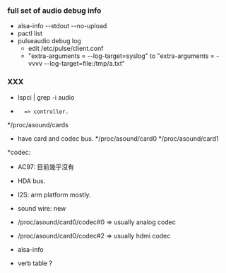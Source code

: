 ### full set of audio debug info
* alsa-info --stdout --no-upload
* pactl list
* pulseaudio debug log
  * edit /etc/pulse/client.conf
  * "extra-arguments = --log-target=syslog" to "extra-arguments = -vvvv --log-target=file:/tmp/a.txt"

### XXX
* lspci | grep -i audio
*       => controller.

*/proc/asound/cards
  * have card and codec bus.
*/proc/asound/card0
*/proc/asound/card1

*codec:
  * AC97: 目前幾乎沒有
  * HDA bus.
  * I2S: arm platform mostly.
  * sound wire: new

* /proc/asound/card0/codec#0 => usually analog codec
* /proc/asound/card0/codec#2 => usually hdmi codec

* alsa-info

* verb table ?
